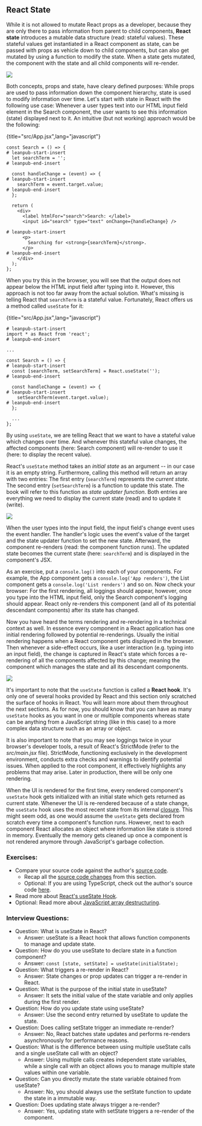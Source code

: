 ## React State

While it is not allowed to mutate React props as a developer, because they are only there to pass information from parent to child components, **React state** introduces a mutable data structure (read: stateful values). These stateful values get instantiated in a React component as state, can be passed with props as vehicle down to child components, but can also get mutated by using a function to modify the state. When a state gets mutated, the component with the state and all child components will re-render.

![](images/react-state.png)

Both concepts, props and state, have cleary defined purposes: While props are used to pass information down the component hierarchy, state is used to modify information over time. Let's start with state in React with the following use case: Whenever a user types text into our HTML input field element in the Search component, the user wants to see this information (state) displayed next to it. An intuitive (but not working) approach would be the following:

{title="src/App.jsx",lang="javascript"}
~~~~~~~
const Search = () => {
# leanpub-start-insert
  let searchTerm = '';
# leanpub-end-insert

  const handleChange = (event) => {
# leanpub-start-insert
    searchTerm = event.target.value;
# leanpub-end-insert
  };

  return (
    <div>
      <label htmlFor="search">Search: </label>
      <input id="search" type="text" onChange={handleChange} />

# leanpub-start-insert
      <p>
        Searching for <strong>{searchTerm}</strong>.
      </p>
# leanpub-end-insert
    </div>
  );
};
~~~~~~~

When you try this in the browser, you will see that the output does not appear below the HTML input field after typing into it. However, this approach is not too far away from the actual solution. What's missing is telling React that `searchTerm` is a stateful value. Fortunately, React offers us a method called `useState` for it:

{title="src/App.jsx",lang="javascript"}
~~~~~~~
# leanpub-start-insert
import * as React from 'react';
# leanpub-end-insert

...

const Search = () => {
# leanpub-start-insert
  const [searchTerm, setSearchTerm] = React.useState('');
# leanpub-end-insert

  const handleChange = (event) => {
# leanpub-start-insert
    setSearchTerm(event.target.value);
# leanpub-end-insert
  };

  ...
};
~~~~~~~

By using `useState`, we are telling React that we want to have a stateful value which changes over time. And whenever this stateful value changes, the affected components (here: Search component) will re-render to use it (here: to display the recent value).

React's `useState` method takes an *initial state* as an argument -- in our case it is an empty string. Furthermore, calling this method will return an array with two entries: The first entry (`searchTerm`) represents the *current state*. The second entry (`setSearchTerm`) is a function to update this state. The book will refer to this function as *state updater function*. Both entries are everything we need to display the current state (read) and to update it (write).

![](images/react-usestate.png)

When the user types into the input field, the input field's change event uses the event handler. The handler's logic uses the event's value of the target and the state updater function to set the new state. Afterward, the component re-renders (read: the component function runs). The updated state becomes the current state (here: `searchTerm`) and is displayed in the component's JSX.

As an exercise, put a `console.log()` into each of your components. For example, the App component gets a `console.log('App renders')`, the List component gets a `console.log('List renders')` and so on. Now check your browser: For the first rendering, all loggings should appear, however, once you type into the HTML input field, only the Search component's logging should appear. React only re-renders this component (and all of its potential descendant components) after its state has changed.

Now you have heard the terms rendering and re-rendering in a technical context as well. In essence every component in a React application has one initial rendering followed by potential re-renderings. Usually the initial rendering happens when a React component gets displayed in the browser. Then whenever a side-effect occurs, like a user interaction (e.g. typing into an input field), the change is captured in React's state which forces a re-rendering of all the components affected by this change; meaning the component which manages the state and all its descendant components.

![](images/react-lifecycle.png)

It's important to note that the `useState` function is called a **React hook**. It's only one of several hooks provided by React and this section only scratched the surface of hooks in React. You will learn more about them throughout the next sections. As for now, you should know that you can have as many `useState` hooks as you want in one or multiple components whereas state can be anything from a JavaScript string (like in this case) to a more complex data structure such as an array or object.

It is also important to note that you may see loggings twice in your browser's developer tools, a result of React's StrictMode (refer to the *src/main.jsx* file). StrictMode, functioning exclusively in the development environment, conducts extra checks and warnings to identify potential issues. When applied to the root component, it effectively highlights any problems that may arise. Later in production, there will be only one rendering.

When the UI is rendered for the first time, every rendered component's `useState` hook gets initialized with an initial state which gets returned as current state. Whenever the UI is re-rendered because of a state change, the `useState` hook uses the most recent state from its internal [closure](https://www.robinwieruch.de/javascript-closure/). This might seem odd, as one would assume the `useState` gets declared from scratch every time a component's function runs. However, next to each component React allocates an object where information like state is stored in memory. Eventually the memory gets cleaned up once a component is not rendered anymore through JavaScript's garbage collection.

### Exercises:

* Compare your source code against the author's [source code](https://tinyurl.com/4dy7s74t).
  * Recap all the [source code changes](https://tinyurl.com/mryfs8pm) from this section.
  * Optional: If you are using TypeScript, check out the author's source code [here](https://bit.ly/4bn9DSm).
* Read more about [React's useState Hook](https://www.robinwieruch.de/react-usestate-hook/).
* Optional: Read more about [JavaScript array destructuring](https://mzl.la/3ncC7WI).

### Interview Questions:

* Question: What is useState in React?
  * Answer: useState is a React hook that allows function components to manage and update state.
* Question: How do you use useState to declare state in a function component?
  * Answer: `const [state, setState] = useState(initialState);`
* Question: What triggers a re-render in React?
  * Answer: State changes or prop updates can trigger a re-render in React.
* Question: What is the purpose of the initial state in useState?
  * Answer: It sets the initial value of the state variable and only applies during the first render.
* Question: How do you update state using useState?
  * Answer: Use the second entry returned by useState to update the state.
* Question: Does calling setState trigger an immediate re-render?
  * Answer: No, React batches state updates and performs re-renders asynchronously for performance reasons.
* Question: What is the difference between using multiple useState calls and a single useState call with an object?
  * Answer: Using multiple calls creates independent state variables, while a single call with an object allows you to manage multiple state values within one variable.
* Question: Can you directly mutate the state variable obtained from useState?
  * Answer: No, you should always use the setState function to update the state in a immutable way.
* Question: Does updating state always trigger a re-render?
  * Answer: Yes, updating state with setState triggers a re-render of the component.